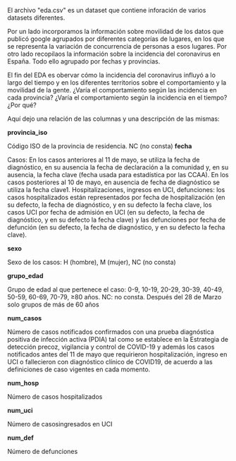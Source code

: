 El archivo "eda.csv" es un dataset que contiene inforación de varios datasets diferentes. 

Por un lado incorporamos la información sobre movilidad de los datos que publicó google agrupados por diferentes categorías de lugares, 
en los que se representa la variación de concurrencia de personas a esos lugares. Por otro lado recopilaos la información sobre la incidencia del coronavirus en España.
Todo ello agrupado por fechas y provincias. 

El fin del EDA es obervar cómo la incidencia del coronavirus influyó a lo largo del tiempo y en los diferentes territorios sobre el comportamiento y la movilidad de la gente.
¿Varía el comportamiento según las incidencia en cada provincia?
¿Varía el comportamiento según la incidencia en el tiempo?
¿Por qué?

Aquí dejo una relación de las columnas y una descripción de las mismas:

**provincia_iso** 

Código ISO de la provincia de residencia. NC (no consta)
**fecha**

Casos: En los casos anteriores al 11 de mayo, se utiliza la fecha de diagnóstico, en su
ausencia la fecha de declaración a la comunidad y, en su ausencia, la fecha clave (fecha
usada para estadística por las CCAA). En los casos posteriores al 10 de mayo, en ausencia
de fecha de diagnóstico se utiliza la fecha clave1.
Hospitalizaciones, ingresos en UCI, defunciones: los casos hospitalizados están
representados por fecha de hospitalización (en su defecto, la fecha de diagnóstico, y en
su defecto la fecha clave, los casos UCI por fecha de admisión en UCI (en su defecto, la
fecha de diagnóstico, y en su defecto la fecha clave) y las defunciones por fecha de
defunción (en su defecto, la fecha de diagnóstico, y en su defecto la fecha clave).


**sexo** 

Sexo de los casos: H (hombre), M (mujer), NC (no consta)


**grupo_edad** 

Grupo de edad al que pertenece el caso: 0-9, 10-19, 20-29, 30-39, 40-49, 50-59, 60-69,
70-79, ≥80 años. NC: no consta. Después del 28 de Marzo solo grupos de más de 60 años


**num_casos**

Número de casos notificados confirmados con una prueba diagnóstica positiva de
infección activa (PDIA) tal como se establece en la Estrategia de detección precoz,
vigilancia y control de COVID-19 y además los casos notificados antes del 11 de mayo que
requirieron hospitalización, ingreso en UCI o fallecieron con diagnóstico clínico de COVID19, de acuerdo a las definiciones de caso vigentes en cada momento.


**num_hosp** 

Número de casos hospitalizados


**num_uci**

Número de casosingresados en UCI


**num_def** 

Número de defunciones
